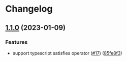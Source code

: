 # Changelog

## [1.1.0](https://github.com/mammadataei/react-guardian/compare/v1.0.0...v1.1.0) (2023-01-09)


### Features

* support typescript satisfies operator ([#17](https://github.com/mammadataei/react-guardian/issues/17)) ([85fe8f3](https://github.com/mammadataei/react-guardian/commit/85fe8f3b12d36b9b00b60b07fc0937ad315a6098))
